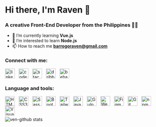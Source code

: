 # Hi there, I'm Raven 👋

### A creative Front-End Developer from the Philippines 👨‍💻

- 🌱 I’m currently learning **Vue.js**
- 👀 I’m interested to learn **Node.js**
- 📫 How to reach me **barrogoraven@gmail.com**

### Connect with me:

<p align="left">
<a href="https://linkedin.com/in/raven-barrogo" target="blank" rel="noreferrer" ><img align="left" src="https://cdn.jsdelivr.net/gh/devicons/devicon/icons/linkedin/linkedin-original.svg" alt="linkedin width="32" height="32" style="padding-right:10px;" /></a>
<a href="https://codepen.io/ravenbarrogo" target="blank" rel="noreferrer" ><img align="left" src="https://cdn.jsdelivr.net/gh/devicons/devicon/icons/codepen/codepen-plain.svg" alt="codepen" width="32" height="32" style="padding-right:10px;" /></a>
<a href="https://stackoverflow.com/users/16030331" target="blank"><img align="left" src="https://raw.githubusercontent.com/rahuldkjain/github-profile-readme-generator/master/src/images/icons/Social/stack-overflow.svg" alt="stackoverflow" width="32" height="32" style="padding-right:10px;" /></a>
<a href="https://dribbble.com/ravenbarrogo" target="blank"><img align="left" src="https://raw.githubusercontent.com/rahuldkjain/github-profile-readme-generator/master/src/images/icons/Social/dribbble.svg" alt="dribble" width="32" height="32" style="padding-right:10px;" /></a>
<a href="https://www.behance.net/ravenbarrogo" target="blank"><img align="center" src="https://cdn.jsdelivr.net/gh/devicons/devicon/icons/behance/behance-original.svg" alt="behance" width="32" height="32" style="padding-right:10px;" /></a>
</p>

### Language and tools:

<p align="left">
<a href="https://developer.mozilla.org/en-US/docs/Glossary/HTML5" target="blank" rel="noreferrer"><img align="left" width="32" src="https://cdn.jsdelivr.net/gh/devicons/devicon/icons/html5/html5-original.svg" alt="HTML5" style="padding-right:10px;" /></a>
<a href="https://www.w3.org/TR/CSS/#css" target="blank" rel="noreferrer"><img align="left" width="32" src="https://cdn.jsdelivr.net/gh/devicons/devicon/icons/css3/css3-original.svg" alt="CSS3" style="padding-right:10px;" /></a>
<a href="https://sass-lang.com/" target="blank" rel="noreferrer"><img align="left" width="32" src="https://cdn.jsdelivr.net/gh/devicons/devicon/icons/sass/sass-original.svg" alt="Sass" style="padding-right:10px;" /></a>
<a href="https://getbootstrap.com/" target="blank" rel="noreferrer"><img align="left" width="32" src="https://cdn.jsdelivr.net/gh/devicons/devicon/icons/bootstrap/bootstrap-original.svg" alt="Bootstrap" style="padding-right:10px;" /></a>
<a href="https://tailwindcss.com/" target="blank" rel="noreferrer"><img align="left" width="32" src="https://cdn.jsdelivr.net/gh/devicons/devicon/icons/tailwindcss/tailwindcss-plain.svg" alt="Tailwind CSS" style="padding-right:10px;" /></a>
<a href="https://developer.mozilla.org/en-US/docs/Web/JavaScript" target="blank" rel="noreferrer"><img align="left" width="32" src="https://cdn.jsdelivr.net/gh/devicons/devicon/icons/javascript/javascript-original.svg" alt="JavaScript" style="padding-right:10px;" /></a>
<a href="https://gulpjs.com/" target="blank" rel="noreferrer"><img align="left" width="32" src="https://cdn.jsdelivr.net/gh/devicons/devicon/icons/gulp/gulp-plain.svg" alt="Gulp JS" style="padding-right:10px;" /></a>
<a href="https://webpack.js.org/" target="blank" rel="noreferrer"><img align="left" width="32" src="https://cdn.jsdelivr.net/gh/devicons/devicon/icons/webpack/webpack-original.svg" alt="Webpack" style="padding-right:10px;" /></a>
<a href="https://www.figma.com/" target="blank" rel="noreferrer"><img align="left" width="32" src="https://cdn.jsdelivr.net/gh/devicons/devicon/icons/figma/figma-original.svg" alt="Figma" style="padding-right:10px;" /></a>
<a href="https://git-scm.com/" target="blank" rel="noreferrer"><img align="left" width="32" src="https://cdn.jsdelivr.net/gh/devicons/devicon/icons/git/git-original.svg" alt="Git" style="padding-right:10px;" /></a>
<a href="https://www.npmjs.com/" target="blank" rel="noreferrer"><img align="left" width="32" src="https://cdn.jsdelivr.net/gh/devicons/devicon/icons/npm/npm-original-wordmark.svg" alt="npm" style="padding-right:10px;" /></a>
<a href="https://code.visualstudio.com/" target="blank" rel="noreferrer"><img align="left" width="32" src="https://cdn.jsdelivr.net/gh/devicons/devicon/icons/vscode/vscode-original.svg" alt="Visual Studio Code" style="padding-right:10px;" /></a>
</p>

<br/>
<br/>
<br/>
<br/>

<img src="https://github-readme-stats.vercel.app/api?username=ven-github&show_icons=true&locale=en&hide_border=false&title_color=1E6B9E&icon_color=1E6B9E&bg_color=F8F9F9&text_color=17202A&border_color=0c1a25" alt="ven-github stats"/>

